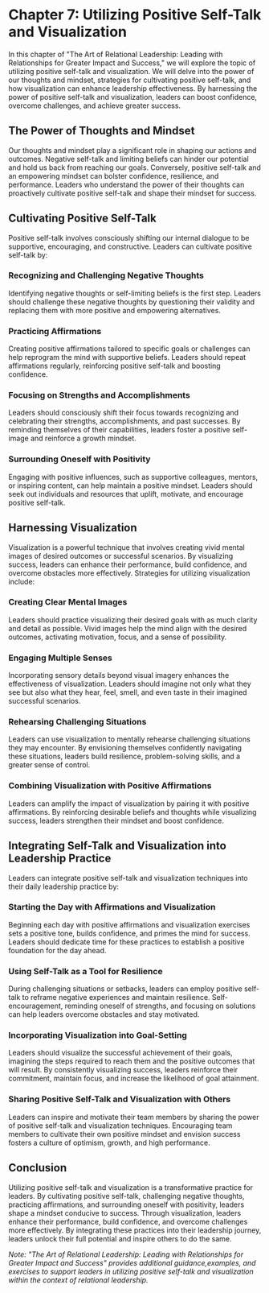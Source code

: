 Chapter 7: Utilizing Positive Self-Talk and Visualization
=========================================================

In this chapter of "The Art of Relational Leadership: Leading with Relationships for Greater Impact and Success," we will explore the topic of utilizing positive self-talk and visualization. We will delve into the power of our thoughts and mindset, strategies for cultivating positive self-talk, and how visualization can enhance leadership effectiveness. By harnessing the power of positive self-talk and visualization, leaders can boost confidence, overcome challenges, and achieve greater success.

The Power of Thoughts and Mindset
---------------------------------

Our thoughts and mindset play a significant role in shaping our actions and outcomes. Negative self-talk and limiting beliefs can hinder our potential and hold us back from reaching our goals. Conversely, positive self-talk and an empowering mindset can bolster confidence, resilience, and performance. Leaders who understand the power of their thoughts can proactively cultivate positive self-talk and shape their mindset for success.

Cultivating Positive Self-Talk
------------------------------

Positive self-talk involves consciously shifting our internal dialogue to be supportive, encouraging, and constructive. Leaders can cultivate positive self-talk by:

### Recognizing and Challenging Negative Thoughts

Identifying negative thoughts or self-limiting beliefs is the first step. Leaders should challenge these negative thoughts by questioning their validity and replacing them with more positive and empowering alternatives.

### Practicing Affirmations

Creating positive affirmations tailored to specific goals or challenges can help reprogram the mind with supportive beliefs. Leaders should repeat affirmations regularly, reinforcing positive self-talk and boosting confidence.

### Focusing on Strengths and Accomplishments

Leaders should consciously shift their focus towards recognizing and celebrating their strengths, accomplishments, and past successes. By reminding themselves of their capabilities, leaders foster a positive self-image and reinforce a growth mindset.

### Surrounding Oneself with Positivity

Engaging with positive influences, such as supportive colleagues, mentors, or inspiring content, can help maintain a positive mindset. Leaders should seek out individuals and resources that uplift, motivate, and encourage positive self-talk.

Harnessing Visualization
------------------------

Visualization is a powerful technique that involves creating vivid mental images of desired outcomes or successful scenarios. By visualizing success, leaders can enhance their performance, build confidence, and overcome obstacles more effectively. Strategies for utilizing visualization include:

### Creating Clear Mental Images

Leaders should practice visualizing their desired goals with as much clarity and detail as possible. Vivid images help the mind align with the desired outcomes, activating motivation, focus, and a sense of possibility.

### Engaging Multiple Senses

Incorporating sensory details beyond visual imagery enhances the effectiveness of visualization. Leaders should imagine not only what they see but also what they hear, feel, smell, and even taste in their imagined successful scenarios.

### Rehearsing Challenging Situations

Leaders can use visualization to mentally rehearse challenging situations they may encounter. By envisioning themselves confidently navigating these situations, leaders build resilience, problem-solving skills, and a greater sense of control.

### Combining Visualization with Positive Affirmations

Leaders can amplify the impact of visualization by pairing it with positive affirmations. By reinforcing desirable beliefs and thoughts while visualizing success, leaders strengthen their mindset and boost confidence.

Integrating Self-Talk and Visualization into Leadership Practice
----------------------------------------------------------------

Leaders can integrate positive self-talk and visualization techniques into their daily leadership practice by:

### Starting the Day with Affirmations and Visualization

Beginning each day with positive affirmations and visualization exercises sets a positive tone, builds confidence, and primes the mind for success. Leaders should dedicate time for these practices to establish a positive foundation for the day ahead.

### Using Self-Talk as a Tool for Resilience

During challenging situations or setbacks, leaders can employ positive self-talk to reframe negative experiences and maintain resilience. Self-encouragement, reminding oneself of strengths, and focusing on solutions can help leaders overcome obstacles and stay motivated.

### Incorporating Visualization into Goal-Setting

Leaders should visualize the successful achievement of their goals, imagining the steps required to reach them and the positive outcomes that will result. By consistently visualizing success, leaders reinforce their commitment, maintain focus, and increase the likelihood of goal attainment.

### Sharing Positive Self-Talk and Visualization with Others

Leaders can inspire and motivate their team members by sharing the power of positive self-talk and visualization techniques. Encouraging team members to cultivate their own positive mindset and envision success fosters a culture of optimism, growth, and high performance.

Conclusion
----------

Utilizing positive self-talk and visualization is a transformative practice for leaders. By cultivating positive self-talk, challenging negative thoughts, practicing affirmations, and surrounding oneself with positivity, leaders shape a mindset conducive to success. Through visualization, leaders enhance their performance, build confidence, and overcome challenges more effectively. By integrating these practices into their leadership journey, leaders unlock their full potential and inspire others to do the same.

*Note: "The Art of Relational Leadership: Leading with Relationships for Greater Impact and Success" provides additional guidance,examples, and exercises to support leaders in utilizing positive self-talk and visualization within the context of relational leadership.*
